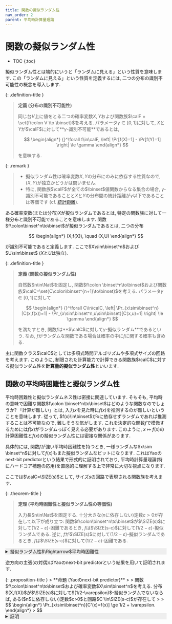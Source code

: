 ```yaml
---
title: 関数の擬似ランダム性
nav_order: 2
parent: 平均時計算量理論
---
```


# 関数の擬似ランダム性

* TOC
{:toc}


擬似ランダム性とは端的にいうと「ランダムに見える」という性質を意味します.
この「ランダムに見える」という性質を定義するには, 二つの分布の識別不可能性の概念を導入します.

{: .definition-title }
> **定義 (分布の識別不可能性)**
>
> 同じ台$V$上に値をとる二つの確率変数$X,Y$および関数族$\calF = \set{f\colon V \to \binset}$を考える.
> パラメータ$\gamma\in[0,1]$に対して, $X$と$Y$が$\calF$に対して**$\gamma$-識別不可能**であるとは,
> 
> $$
  \begin{align*}
    {}^\forall f\in\calF, \left| \Pr[f(X)=1] - \Pr[f(Y)=1] \right| \le \gamma
  \end{align*}
> $$
>
> を意味する.

{: .remark }
> - 擬似ランダム性は確率変数$X,Y$の分布にのみに依存する性質なので, $(X,Y)$が独立かどうかは問いません.
> - 特に, 関数族$\calF$が全ての$\binset$値関数からなる集合の場合, $\gamma$-識別不可能であることと$X$と$Y$の分布間の統計距離が$\gamma$以下であることは等価です (cf. [統計距離]({{site.baseurl}}/docs/tools/statistical_distance)).

ある確率変数(または分布)$X$が擬似ランダムであるとは, 特定の関数族に対して一様分布と識別不可能であることを意味します.
関数$f\colon\binset^n\to\binset$が擬似ランダムであるとは, 二つの分布

$$
  \begin{align*}
    (X,f(X)), \quad (X,U)
  \end{align*}
$$

が識別不可能であると定義します. ここで$X\sim\binset^n$および$U\sim\binset$ ($X$と$U$は独立).

{: .definition-title }
> **定義 (関数の擬似ランダム性)**
>
> 自然数$n\in\Nat$を固定し, 関数$f\colon \binset^n\to\binset$および関数族$\calC=\set{C\colon\binset^{n+1}\to\binset}$を考える.
> パラメータ$\gamma\in[0,1]$に対して
>
> $$
  \begin{align*}
    {}^\forall C\in\calC, \left| \Pr_{x\sim\binset^n}[C(x,f(x))=1] - \Pr_{x\sim\binset^n,u\sim\binset}[C(x,u)=1] \right| \le \gamma
  \end{align*}
> $$
>
> を満たすとき, 関数$f$は**$\calC$に対して$\gamma$-擬似ランダム**であるという.
> なお, $f$がランダムな関数である場合は確率の中に$f$に関する確率も含める.

主に関数クラス$\calC$としては多項式時間アルゴリズムや多項式サイズの回路を考えます.
このように, 制限された計算能力で計算できる関数族$\calC$に対する擬似ランダム性を**計算量的擬似ランダム性**といいます.

## 関数の平均時困難性と擬似ランダム性

平均時困難性と擬似ランダムネス性は密接に関連しています.
そもそも, 平均時の意味で困難な関数$f\colon \binset^n\to\binset$はどのような関数なのでしょうか?
「計算が難しい」とは, 入力$x$を見た時に$f(x)$を推測するのが難しいということを意味します.
従って, $f(x)\in\binset$が$x$に依存せずランダムであれば推測することは不可能なので, 難しそうな気がします.
これを決定的な関数$f$で模倣するためには$f(x)$がランダムっぽく見える必要があります.
このように, $x\mapsto f(x)$の計算困難性と$f(x)$の擬似ランダム性には密接な関係があります.

具体的には,
関数$f$が強い平均時困難性を持つとき, 一様ランダムな$x\sim \binset^n$に対して$f(x)$もまた擬似ランダムなビットになります.
これはYaoのnext-bit predictorという結果で形式的に証明されており, 平均時計算量理論(特にハードコア補題の応用)を直感的に理解する上で非常に大切な視点になります.

ここでは$\calC=\SIZE(s)$として, サイズ$s$の回路で表現される関数族を考えます.

{: .theorem-title }
> **定理 (平均時困難性と擬似ランダム性の等価性)**
>
> 入力長$n\in\Nat$を固定する. 十分大きな($n$に依存しない)定数$c>0$が存在して以下が成り立つ:
> 関数$f\colon\binset^n\to\binset$が$\SIZE(s)$に対して$(1/2 - \varepsilon)$-困難であるとき, $f$は$\SIZE(s-c)$に対して$(1/2 - \varepsilon)$-擬似ランダムである.
> 逆に, $f$が$\SIZE(s)$に対して$(1/2 - \varepsilon)$-擬似ランダムであるとき, $f$は$\SIZE(s-c)$に対して$(1/2 - \varepsilon)$-困難である.

<details markdown="1" style="background-color: #eee;">
<summary style="display: list-item">擬似ランダム性$\Rightarrow$平均時困難性</summary>
関数$f$が$(1/2-\varepsilon)$-困難でない, すなわちある回路$C\in\SIZE(s)$が存在して

$$
  \begin{align*}
    \Pr_{x\sim\binset^n}[C(x)=f(x)] \ge 1/2 + \varepsilon
  \end{align*}
$$

を満たすとき, 回路$C'\colon\binset^{n+1}\to\binset$を

$$
  \begin{align*}
    C'(x,b) = b \oplus C(x) \oplus 1
  \end{align*}
$$

で定めます. このとき, $C'$のサイズは$s+O(1)$であり, $(x,b)\sim\binset^{n+1}$のときは確率$1/2$で$1$を出力します.
一方, $x\sim\binset^n$に対し$b=f(x)$であるならば,

$$
  \begin{align*}
    \Pr_{x\sim\binset^n}[C'(x,f(x))=1] = \Pr_{x\sim\binset^n}[C(x)=f(x)] \ge 1/2 + \varepsilon
  \end{align*}
$$

ですので, 分布$(x,f(x))$はサイズ$s+O(1)$に対して$\varepsilon$-擬似ランダムではありません.

</details>

逆方向の主張(の対偶)はYaoのnext-bit predictorという結果を用いて証明されます.

<div id="prop:yao-next-bit-predictor" markdown="1">
{: .proposition-title }
> **命題 (Yaoのnext-bit predictor)**
>
> 関数$f\colon\binset^n\to\binset$および確率変数$X\sim\binset^n$を考える. 分布$(X,f(X))$が$\SIZE(s)$に対して$(1/2-\varepsilon)$-擬似ランダムでないならば, ある($n$に依存しない)定数$c>0$と回路$C'\in\SIZE(s-c)$が存在して
> 
> $$
  \begin{align*}
    \Pr_{x\sim\binset^n}[C'(x)=f(x)] \ge 1/2 + \varepsilon.
  \end{align*}
> $$
</div>

<details markdown="1" style="background-color: #eee;">
<summary style="display: list-item">証明</summary>
  擬似ランダムでないという仮定から, ある回路$C\in\SIZE(s)$が存在して

  $$
    \begin{align*}
      \Pr_{x\sim\binset^n}[C(x,f(x))=1] - \Pr_{x\sim\binset^n,b\sim\binset}[C(x,b)=1] > \varepsilon
    \end{align*}
  $$

  が成り立ちます (必要に応じて出力をフリップすることにより絶対値を外します).
  $b\sim\binset$は$x$とは独立なので, この不等式を書き換えると

  $$
    \begin{align*}
      \E_{x\sim\binset^n}[C(x,f(x))] - \E_{x\sim\binset^n}\qty[C\qty(x,\overline{f(x)})] > 2\varepsilon \tag{1}
    \end{align*}
  $$
  
  が成り立ちます. つまり, $C(x,b)$は$b=f(x)$のときにより$1$を出力しやすい回路となっているわけですので,
  $C(x,1)$と$C(x,0)$を実行してみて$C$が$1$を出力した方のビットを出力すれば, $f(x)$を推測できそうな直感があります.
  そこで, 回路$C_b\colon\binset^n\to\binset$を

  $$
    \begin{align*}
      C_b(x) = 1\oplus b \oplus C(x,b)
    \end{align*}
  $$

  と定義します. $C_0$と$C_1$の少なくとも一方が$C'$として所望のものになっていることを主張します.
  実際, ランダムな$x\sim\binset^n$と$b\sim\binset$に対して

  $$
    \begin{align*}
      \Pr_{(x,b)\sim\binset^{n+1}}\qty[ C_b(x)=f(x) ] &= \E_{x,b}\qty[ C_b(x)\oplus f(x) \oplus 1 ] \\
      &= \E_{x,b}\qty[ C(x,b) \oplus f(x) \oplus b] \\
      &= \frac{1}{2}\underbrace{\E_x[C(x,f(x))]}_{b=f(x)} + \frac{1}{2}\underbrace{\qty(1-\E_x[C(x,\overline{f(x)})])}_{b\ne f(x)} \\
      &> \frac{1}{2} + \varepsilon & & \because (1)
    \end{align*}
  $$
  
  より, $C_0$と$C_1$の少なくとも一方は$f$を$(1/2+\varepsilon)$の割合の入力で計算しますので, 確かに所望の回路$C'$の存在性は示せました.
</details>